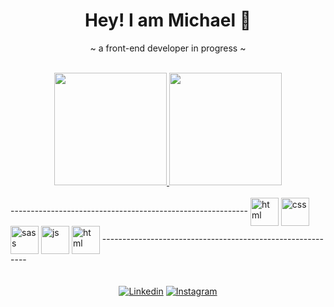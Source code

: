 <div align="center"><h1 color="4a9f8b">Hey! I am Michael 👋</h1>
  <p>~ a front-end developer in progress ~</p></div><br>


<div align="center">
  <a href="https://github.com/Michl95">
  <img height="180em" src="https://github-readme-stats.vercel.app/api?username=Michl95&theme=dark&include_all_commits-        true&show_icons=true&bg_color=35,201c5d,000000&title_color=4a9f8b&text_color=4a9f8b&custom_title=My Github Stats">
  <img height="180em" src="https://github-readme-stats.vercel.app/api/top-langs/?username=Michl95&theme=dark&langs_count=10&layout=compact&bg_color=,000000,201c5d&title_color=4a9f8b&text_color=4a9f8b">
</div>
  
<div style="display: inline-block"><br>
  -----------------------------------------------------------
  <img align="center" alt="html" src="https://cdn.jsdelivr.net/gh/devicons/devicon/icons/html5/html5-original.svg" width="45">
  <img align="center" alt="css" src="https://cdn.jsdelivr.net/gh/devicons/devicon/icons/css3/css3-original.svg" width="45">
  <img align="center" alt="sass" src="https://cdn.jsdelivr.net/gh/devicons/devicon/icons/sass/sass-original.svg" width="45">
  <img align="center" alt="js" src="https://cdn.jsdelivr.net/gh/devicons/devicon/icons/javascript/javascript-plain.svg" width="45">
  <img align="center" alt="html" src="https://cdn.jsdelivr.net/gh/devicons/devicon/icons/angularjs/angularjs-original.svg" width="45">
  -----------------------------------------------------------
</div>
  
  <div align="center"><br><br>
    <a href='https://www.linkedin.com/in/michael-armesto-b06346232/' target="_blank"><img alt='Linkedin' src='https://img.shields.io/badge/Linkedin-100000?style=for-the-badge&logo=Linkedin&logoColor=4a9f8b&labelColor=black&color=black'/></a>
    <a href='https://www.instagram.com/13michl/' target="_blank"><img alt='Instagram' src='https://img.shields.io/badge/Instagram-100000?style=for-the-badge&logo=Instagram&logoColor=4a9f8b&labelColor=black&color=black'/></a>
    
    
    
    
  </div>

